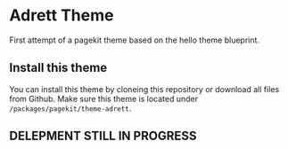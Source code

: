 # Adrett Theme

First attempt of a pagekit theme based on the hello theme blueprint.


## Install this theme

You can install this theme by cloneing this repository or download all files from Github. Make sure this theme is located under `/packages/pagekit/theme-adrett`.

## DELEPMENT STILL IN PROGRESS